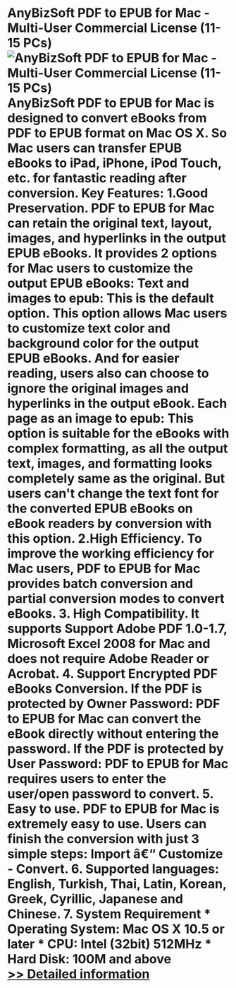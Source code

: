 # AnyBizSoft PDF to EPUB for Mac - Multi-User Commercial License (11-15 PCs)<br />![AnyBizSoft PDF to EPUB for Mac - Multi-User Commercial License (11-15 PCs)](https://mycommerce.akamaized.net/api/pimages/P300952835/BIG/300952835.JPG)<br />AnyBizSoft PDF to EPUB for Mac is designed to convert eBooks from PDF to EPUB format on Mac OS X. So Mac users can transfer EPUB eBooks to iPad, iPhone, iPod Touch, etc. for fantastic reading after conversion. Key Features: 1.Good Preservation. PDF to EPUB for Mac can retain the original text, layout, images, and hyperlinks in the output EPUB eBooks. It provides 2 options for Mac users to customize the output EPUB eBooks: Text and images to epub: This is the default option. This option allows Mac users to customize text color and background color for the output EPUB eBooks. And for easier reading, users also can choose to ignore the original images and hyperlinks in the output eBook. Each page as an image to epub: This option is suitable for the eBooks with complex formatting, as all the output text, images, and formatting looks completely same as the original. But users can't change the text font for the converted EPUB eBooks on eBook readers by conversion with this option. 2.High Efficiency. To improve the working efficiency for Mac users, PDF to EPUB for Mac provides batch conversion and partial conversion modes to convert eBooks. 3. High Compatibility. It supports Support Adobe PDF 1.0-1.7, Microsoft Excel 2008 for Mac and does not require Adobe Reader or Acrobat. 4. Support Encrypted PDF eBooks Conversion. If the PDF is protected by Owner Password: PDF to EPUB for Mac can convert the eBook directly without entering the password. If the PDF is protected by User Password: PDF to EPUB for Mac requires users to enter the user/open password to convert. 5. Easy to use. PDF to EPUB for Mac is extremely easy to use. Users can finish the conversion with just 3 simple steps: Import â€“ Customize - Convert. 6. Supported languages: English, Turkish, Thai, Latin, Korean, Greek, Cyrillic, Japanese and Chinese. 7. System Requirement * Operating System: Mac OS X 10.5 or later * CPU: Intel (32bit) 512MHz * Hard Disk: 100M and above<br />[>> Detailed information](https://secure.shareit.com/shareit/product.html?productid=300952835&affiliateid=200057808)